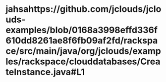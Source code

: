 # jahsahttps://github.com/jclouds/jclouds-examples/blob/0168a3998effd336f610dd8261ae8f6fb09af2fd/rackspace/src/main/java/org/jclouds/examples/rackspace/clouddatabases/CreateInstance.java#L1
